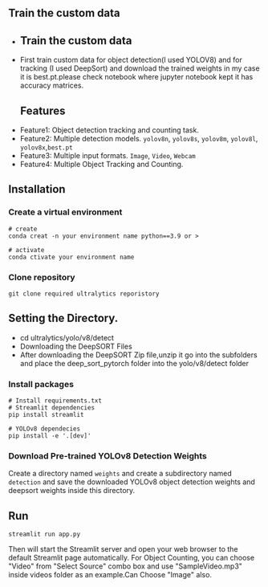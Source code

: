 
## Train the custom data
- ## Train the custom data
- First train custom data for object detection(I used YOLOV8) and for tracking (I used DeepSort) and download the trained weights in my case it is best.pt.please check notebook where jupyter notebook kept it has accuracy matrices.
  ## Features
- Feature1: Object detection  tracking and counting task.
- Feature2: Multiple detection models. `yolov8n`, `yolov8s`, `yolov8m`, `yolov8l`, `yolov8x`,`best.pt`
- Feature3: Multiple input formats. `Image`, `Video`, `Webcam`
- Feature4: Multiple Object Tracking and Counting.

## Installation
### Create a virtual environment
```commandline
# create
conda creat -n your environment name python==3.9 or >

# activate
conda ctivate your environment name
```

### Clone repository
```commandline
git clone required ultralytics reporistory

```
## Setting the Directory.
- cd ultralytics/yolo/v8/detect 
- Downloading the DeepSORT Files
- After downloading the DeepSORT Zip file,unzip it go into the subfolders and place the deep_sort_pytorch folder into the yolo/v8/detect folder

### Install packages
```commandline
# Install requirements.txt
# Streamlit dependencies
pip install streamlit

# YOLOv8 dependecies
pip install -e '.[dev]'

```
### Download Pre-trained YOLOv8 Detection Weights
Create a directory named `weights` and create a subdirectory named `detection` and save the downloaded YOLOv8 object detection weights and deepsort weights inside this directory. 


## Run
```commandline
streamlit run app.py
```
Then will start the Streamlit server and open your web browser to the default Streamlit page automatically.
For Object Counting, you can choose "Video" from "Select Source" combo box and use "SampleVideo.mp3" inside videos folder as an example.Can Choose "Image" also.


  


